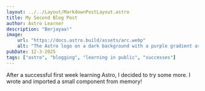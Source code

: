 ```yaml
---
layout: ../../Layout/MarkdownPostLayout.astro
title: My Second Blog Post
author: Astro Learner
description: "Berjayaa!"
image:
    url: "https://docs.astro.build/assets/arc.webp"
    alt: "The Astro logo on a dark background with a purple gradient arc."
pubDate: 12-3-2025
tags: ["astro", "blogging", "learning in public", "successes"]
---
```

After a successful first week learning Astro, I decided to try some more. I wrote and imported a small component from memory!